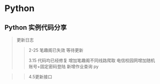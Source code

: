 # Python

## Python 实例代码分享

> 更新日志
>
> > 2-25 笔趣阁已失效 等待更新
> > 
> > 3.15 代码均已经修复 增加笔趣阁不同线路爬取 电信校园网增加随机账号+固定密码登陆 新增作业查询 py

> > 4.5更新接口
